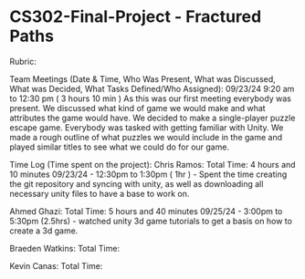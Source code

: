 # CS302-Final-Project - Fractured Paths

Rubric:




Team Meetings (Date & Time, Who Was Present, What was Discussed, What was Decided, What Tasks Defined/Who Assigned):
   09/23/24 9:20 am to 12:30 pm ( 3 hours 10 min )
      As this was our first meeting everybody was present. We discussed what kind of game we would make and what attributes the game
      would have. We decided to make a single-player puzzle escape game. Everybody was tasked with getting familiar with Unity. We made a rough outline of what puzzles we would include in the game and played similar titles to see what we could do for our game.


Time Log (Time spent on the project):
   Chris Ramos:
      Total Time: 4 hours and 10 minutes
      09/23/24 - 12:30pm to 1:30pm ( 1hr )
         - Spent the time creating the git repository and syncing with unity, as well as downloading all necessary unity files to have a base to             work on.

   Ahmed Ghazi:
      Total Time: 5 hours and 40 minutes
      09/25/24 - 3:00pm to 5:30pm (2.5hrs)
         - watched unity 3d game tutorials to get a basis on how to create a 3d game. 

   Braeden Watkins:
      Total Time:

   Kevin Canas:
      Total Time:

